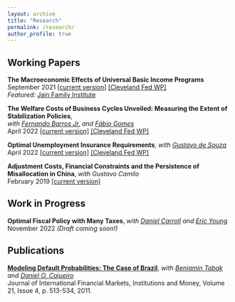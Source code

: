 ```yaml
---
layout: archive
title: "Research"
permalink: /research/
author_profile: true
---
```



## Working Papers

**The Macroeconomic Effects of Universal Basic Income Programs**   
September 2021 [[current version]](https://avdluduvice.github.io/files/UBI_Luduvice_Sep21.pdf) [[Cleveland Fed WP]](https://www.clevelandfed.org/newsroom-and-events/publications/working-papers/2021-working-papers/wp-2121-the-macroeconomic-effects-of-universal-basic-income-programs)   
*Featured:* [Jain Family Institute](https://www.jainfamilyinstitute.org/projects/parts/a-critical-review-of-macroeconomic-models-for-guaranteed-income-and-the-child-tax-credit/)


**The Welfare Costs of Business Cycles Unveiled: Measuring the Extent of Stabilization Policies**,      
*with [Fernando Barros Jr.](https://sites.google.com/view/fernandobarros/home?authuser=0) and [Fábio Gomes](https://sites.google.com/site/fabiogomesecon/)*   
April 2022 [[current version]](https://avdluduvice.github.io/files/Barros_etal_CEF_April22.pdf) [[Cleveland Fed WP]](https://www.clevelandfed.org/newsroom-and-events/publications/working-papers/2022-working-papers/wp2114r-the-welfare-costs-of-business-cycles-unveiled)   


**Optimal Unemployment Insurance Requirements**, *with [Gustavo de Souza](https://www.gustavodesouza.net/home)*   
April 2022 [[current version]](https://avdluduvice.github.io/files/deSouza_Luduvice_OptimalUIR_April22.pdf) [[Cleveland Fed WP]](https://www.clevelandfed.org/newsroom-and-events/publications/working-papers/2022-working-papers/wp-2210-optimal-unemployment-insurance-requirements)   

**Adjustment Costs, Financial Constraints and the Persistence of Misallocation in China**, *with Gustavo Camilo*   
February 2019 [[current version]](https://avdluduvice.github.io/files/misallocation_Camilo_and_Luduvice_2018.pdf) 

## Work in Progress

**Optimal Fiscal Policy with Many Taxes**,
*with [Daniel Carroll](https://sites.google.com/site/dcarrolleconomics/home) and [Eric Young](https://sites.google.com/view/ericyoung/home)*   
November 2022 *(Draft coming soon!)*

## Publications

**[Modeling Default Probabilities: The Case of Brazil](https://www.sciencedirect.com/science/article/abs/pii/S1042443111000084?via%3Dihub)**, *with [Benjamin Tabak](https://scholar.google.com/citations?user=OHSmd3AAAAAJ&hl=en) and [Daniel O. Cajueiro](https://sites.google.com/site/danielocajueiro/home)*   
Journal of International Financial Markets, Institutions and Money, Volume 21, Issue 4, p. 513-534, 2011.   
